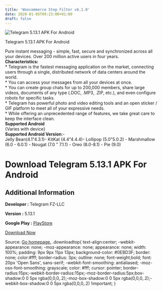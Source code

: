 ```yaml
---
title: 'Woocommerce Step Filter v6.1.0'
date: 2020-01-05T09:23:00+01:00
draft: false
---
```


![Telegram 5.13.1 APK For Android](https://i1.wp.com/apkhome.net/wp-content/uploads/2020/01/Telegram-5.13.1.png "Telegram 5.13.1 APK For Android")

  

Telegram 5.13.1 APK For Android

Pure instant messaging - simple, fast, secure and synchronized across all your devices. Over 200 million active users in four years.  
**Characteristics:**  
\* Telegram is the fastest messaging application on the market, connecting users through a single, distributed network of data centers around the world.  
\* You can access your messages from all your devices at once.  
\* You can create group chats for up to 200,000 members, share large videos, documents of any type (.DOC, .MP3, .ZIP, etc.), and even configure robots for specific tasks.  
\* Telegram has powerful photo and video editing tools and an open sticker / GIF platform to meet all of your expressive needs.  
\* While offering an unprecedented range of features, we take great care to keep the interface clean.  
**Supported Android**  
{Varies with device}  
**Supported Android Version**:-  
Jelly Bean(4.1"4.3.1)- KitKat (4.4"4.4.4)- Lollipop (5.0"5.0.2) - Marshmallow (6.0 - 6.0.1) - Nougat (7.0 " 7.1.1) - Oreo (8.0-8.1) - Pie (9.0)

Download Telegram 5.13.1 APK For Android
========================================

Additional Information
----------------------

**Developer :** Telegram FZ-LLC

**Version :** 5.13.1

**Google Play :** [PlayStore](https://play.google.com/store/apps/details?id=org.telegram.messenger&hl=en)

  

[Download Now](https://store4app.co/post/telegram-5-13-1-apk-for-android_1578211965)

  
Source: [Go homepage.](https://store4app.co/post/telegram-5-13-1-apk-for-android_1578211965) .downloadtop{ text-align:center; -webkit-appearance: none; -moz-appearance: none; appearance: none; width: 100%; padding: 9px 9px 11px 13px; background-color: #0EBD3F; border: none; color:#fff; border-radius: 3px; outline: none; font-weight;bold; font: 20px 'Open Sans', sans-serif; -webkit-font-smoothing: antialiased; -moz-osx-font-smoothing: grayscale; color: #fff; cursor: pointer; border-radius:15px;-webkit-border-radius:15px;-moz-border-radius:5px;box-shadow:0 0 5px rgba(0,0,0,.2);-moz-box-shadow:0 0 5px rgba(0,0,0,.2);-webkit-box-shadow:0 0 5px rgba(0,0,0,.2) !important; }